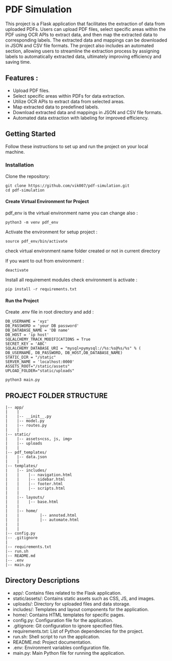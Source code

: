 # PDF Simulation
This project is a Flask application that facilitates the extraction of data from uploaded PDFs. Users can upload PDF files, select specific areas within the PDF using OCR APIs to extract data, and then map the extracted data to corresponding labels. The extracted data and mappings can be downloaded in JSON and CSV file formats. The project also includes an automated section, allowing users to streamline the extraction process by assigning labels to automatically extracted data, ultimately improving efficiency and saving time.

## Features :

   - Upload PDF files.
   - Select specific areas within PDFs for data extraction.
   - Utilize OCR APIs to extract data from selected areas.
   - Map extracted data to predefined labels.
   - Download extracted data and mappings in JSON and CSV file formats.
   - Automated data extraction with labeling for improved efficiency.

## Getting Started

Follow these instructions to set up and run the project on your local machine.

### Installation

Clone the repository:
```
git clone https://github.com/vik007/pdf-simulation.git
cd pdf-simulation
```
#### Create Virtual Environment for Project 
pdf_env is the virtual environment name you can change also :
```
python3 -m venv pdf_env
```

Activate the environment for setup project :
```
source pdf_env/bin/activate
```
check virtual environment name folder created or not in current directory

If you want to out from environment :
```
deactivate
```

Install all requirement modules check environment is activate :
```
pip install -r requirements.txt
```

#### Run the Project 
Create .env file in root directory and add :
```
DB_USERNAME = 'xyz'
DB_PASSWORD = 'your DB password'
DB_DATABASE_NAME = 'DB name'
DB_HOST = 'ip host'
SQLALCHEMY_TRACK_MODIFICATIONS = True 
SECRET_KEY = 'ABC'
SQLALCHEMY_DATABASE_URI = "mysql+pymysql://%s:%s@%s/%s" % ( DB_USERNAME, DB_PASSWORD, DB_HOST,DB_DATABASE_NAME)
STATIC_DIR = "/static"
SERVER_NAME = 'localhost:0000' 
ASSETS_ROOT="/static/assets"
UPLOAD_FOLDER="static/uploads"
```

```
python3 main.py
```

 

## PROJECT FOLDER STRUCTURE 
   ```
   |-- app/
   |    |
   |    |-- __init__.py                           
   |    |-- model.py                 
   |    |-- routes.py                       
   |    |                  
   |-- static/
   |    |-- assets<css, js, img>          
   |    |-- uploads
   |    |
   |-- pdf_templates/
   |    |-- data.json
   |    |
   |-- templates/                      
   |    |-- includes/                  
   |    |    |-- navigation.html       
   |    |    |-- sidebar.html          
   |    |    |-- footer.html           
   |    |    |-- scripts.html          
   |    |
   |    |-- layouts/                   
   |    |    |-- base.html              
   |    |        
   |    |-- home/                      
   |    |         |-- annoted.html            
   |    |         |-- automate.html         
   |    |                 
   |    |    
   |-- config.py                             
   |-- .gitignore                     
   |
   |-- requirements.txt                     
   |-- run.sh
   |-- README.md
   |-- .env                                 
   |-- main.py                               
   ```
 
## Directory Descriptions

   - app/: Contains files related to the Flask application.
   - static/assets/: Contains static assets such as CSS, JS, and images.
   - uploads/: Directory for uploaded files and data storage.
   - includes/: Templates and layout components for the application.
   - home/: Contains HTML templates for specific pages.
   - config.py: Configuration file for the application.
   - .gitignore: Git configuration to ignore specified files.
   - requirements.txt: List of Python dependencies for the project.
   - run.sh: Shell script to run the application.
   - README.md: Project documentation.
   - .env: Environment variables configuration file.
   - main.py: Main Python file for running the application.
